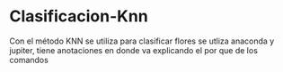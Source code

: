 # Clasificacion-Knn
Con el método KNN se utiliza para clasificar flores
se utliza anaconda y jupiter, tiene anotaciones en donde va explicando el por que de los comandos
